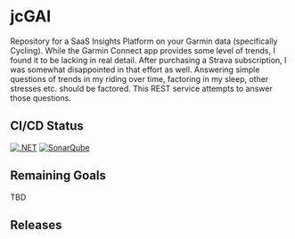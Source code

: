 # jcGAI
Repository for a SaaS Insights Platform on your Garmin data (specifically Cycling).  While the Garmin Connect app provides some level of trends, I found it to be lacking in real detail. After purchasing a Strava subscription, I was somewhat disappointed in that effort as well.  Answering simple questions of trends in my riding over time, factoring in my sleep, other stresses etc. should be factored.  This REST service attempts to answer those questions.

## CI/CD Status
[![.NET](https://github.com/jcapellman/jcGAI/actions/workflows/dotnet.yml/badge.svg)](https://github.com/jcapellman/jcGAI/actions/workflows/dotnet.yml) [![SonarQube](https://github.com/jcapellman/jcGAI/actions/workflows/SonarQube.yml/badge.svg)](https://github.com/jcapellman/jcGAI/actions/workflows/SonarQube.yml)

## Remaining Goals
TBD

## Releases
